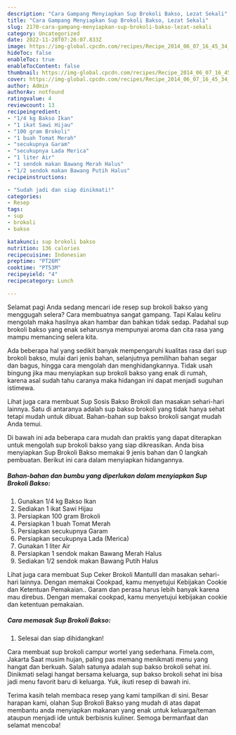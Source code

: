 ```yaml
---
description: "Cara Gampang Menyiapkan Sup Brokoli Bakso, Lezat Sekali"
title: "Cara Gampang Menyiapkan Sup Brokoli Bakso, Lezat Sekali"
slug: 2170-cara-gampang-menyiapkan-sup-brokoli-bakso-lezat-sekali
category: Uncategorized
date: 2022-11-28T07:26:07.833Z
image: https://img-global.cpcdn.com/recipes/Recipe_2014_06_07_16_45_34_331_8c0b81_original_20131212_083111/680x482cq70/sup-brokoli-bakso-foto-resep-utama.jpg
hideToc: false
enableToc: true
enableTocContent: false
thumbnail: https://img-global.cpcdn.com/recipes/Recipe_2014_06_07_16_45_34_331_8c0b81_original_20131212_083111/680x482cq70/sup-brokoli-bakso-foto-resep-utama.jpg
cover: https://img-global.cpcdn.com/recipes/Recipe_2014_06_07_16_45_34_331_8c0b81_original_20131212_083111/680x482cq70/sup-brokoli-bakso-foto-resep-utama.jpg
author: Admin
authorAv: notfound
ratingvalue: 4
reviewcount: 13
recipeingredient:
- "1/4 kg Bakso Ikan"
- "1 ikat Sawi Hijau"
- "100 gram Brokoli"
- "1 buah Tomat Merah"
- "secukupnya Garam"
- "secukupnya Lada Merica"
- "1 liter Air"
- "1 sendok makan Bawang Merah Halus"
- "1/2 sendok makan Bawang Putih Halus"
recipeinstructions:

- "Sudah jadi dan siap dinikmati!"
categories:
- Resep
tags:
- sup
- brokoli
- bakso

katakunci: sup brokoli bakso 
nutrition: 136 calories
recipecuisine: Indonesian
preptime: "PT26M"
cooktime: "PT53M"
recipeyield: "4"
recipecategory: Lunch

---
```



Selamat pagi Anda sedang mencari ide resep sup brokoli bakso yang menggugah selera? Cara membuatnya sangat gampang. Tapi Kalau keliru mengolah maka hasilnya akan hambar dan bahkan tidak sedap. Padahal sup brokoli bakso yang enak seharusnya mempunyai aroma dan cita rasa yang mampu memancing selera kita.


Ada beberapa hal yang sedikit banyak mempengaruhi kualitas rasa dari sup brokoli bakso, mulai dari jenis bahan, selanjutnya pemilihan bahan segar dan bagus, hingga cara mengolah dan menghidangkannya. Tidak usah bingung jika mau menyiapkan sup brokoli bakso yang enak di rumah, karena asal sudah tahu caranya maka hidangan ini dapat menjadi suguhan istimewa.

Lihat juga cara membuat Sup Sosis Bakso Brokoli dan masakan sehari-hari lainnya. Satu di antaranya adalah sup bakso brokoli yang tidak hanya sehat tetapi mudah untuk dibuat. Bahan-bahan sup bakso brokoli sangat mudah Anda temui.


Di bawah ini ada beberapa cara mudah dan praktis yang dapat diterapkan untuk mengolah sup brokoli bakso yang siap dikreasikan. Anda bisa menyiapkan Sup Brokoli Bakso memakai 9 jenis bahan dan 0 langkah pembuatan. Berikut ini cara dalam menyiapkan hidangannya.

<!--inarticleads1-->

##### Bahan-bahan dan bumbu yang diperlukan dalam menyiapkan Sup Brokoli Bakso:

1. Gunakan 1/4 kg Bakso Ikan
1. Sediakan 1 ikat Sawi Hijau
1. Persiapkan 100 gram Brokoli
1. Persiapkan 1 buah Tomat Merah
1. Persiapkan secukupnya Garam
1. Persiapkan secukupnya Lada (Merica)
1. Gunakan 1 liter Air
1. Persiapkan 1 sendok makan Bawang Merah Halus
1. Sediakan 1/2 sendok makan Bawang Putih Halus


Lihat juga cara membuat Sup Ceker Brokoli Mantulll dan masakan sehari-hari lainnya. Dengan memakai Cookpad, kamu menyetujui Kebijakan Cookie dan Ketentuan Pemakaian.. Garam dan perasa harus lebih banyak karena mau direbus. Dengan memakai cookpad, kamu menyetujui kebijakan cookie dan ketentuan pemakaian. 

<!--inarticleads2-->

##### Cara memasak Sup Brokoli Bakso:


1. Selesai dan siap dihidangkan!

Cara membuat sup brokoli campur wortel yang sederhana. Fimela.com, Jakarta Saat musim hujan, paling pas memang menikmati menu yang hangat dan berkuah. Salah satunya adalah sup bakso brokoli sehat ini. Dinikmati selagi hangat bersama keluarga, sup bakso brokoli sehat ini bisa jadi menu favorit baru di keluarga. Yuk, ikuti resep di bawah ini. 

Terima kasih telah membaca resep yang kami tampilkan di sini. Besar harapan kami, olahan Sup Brokoli Bakso yang mudah di atas dapat membantu anda menyiapkan makanan yang enak untuk keluarga/teman ataupun menjadi ide untuk berbisnis kuliner. Semoga bermanfaat dan selamat mencoba!
